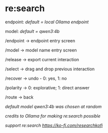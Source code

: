 # re:search 

endpoint: *default = local Ollama endpoint*

model: *default = qwen3:4b* 

/endpoint → endpoint entry screen

/model → model name entry screen

/release → export current interaction 

/select →  drag and drop previous interaction

/recover → undo - 0: yes, 1: no

/polarity → 0: explorative; 1: direct answer

/route → back

*default model qwen3:4b was chosen at random*

*credits to Ollama for making re:search possible*

*support re:search https://ko-fi.com/researchkofi*
